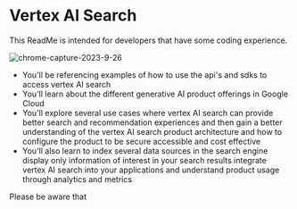 # Vertex AI Search

This ReadMe is intended for developers that have some coding experience. 

![chrome-capture-2023-9-26](https://github.com/ngchub/Google-Cloud-Workshops/assets/28653377/546248b5-60cf-4a73-8eb6-766ea2d7165f)

   - You'll be referencing examples of how to use the api's and sdks to access vertex AI search
   - You'll learn about the different generative AI product offerings in Google Cloud
   - You'll explore several use cases where vertex AI search can provide better search and recommendation experiences and then gain a better understanding of the vertex AI search product architecture and how to configure the product to be secure accessible and cost effective
   - You'll also learn to index several data sources in the search engine display only information of interest in your search results integrate vertex AI search into your applications and understand product usage through analytics and metrics

Please be aware that
